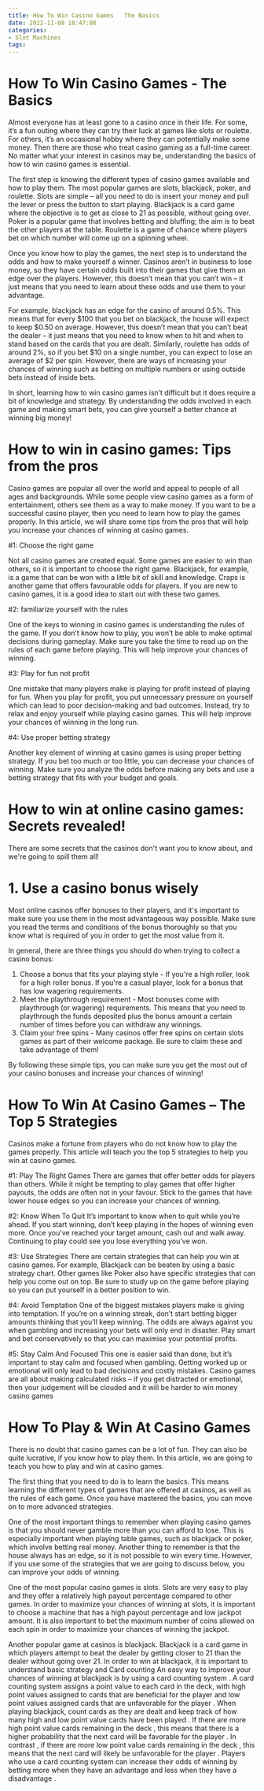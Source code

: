 ```yaml
---
title: How To Win Casino Games   The Basics 
date: 2022-11-08 18:47:08
categories:
- Slot Machines
tags:
---
```



#  How To Win Casino Games - The Basics 

Almost everyone has at least gone to a casino once in their life. For some, it’s a fun outing where they can try their luck at games like slots or roulette. For others, it’s an occasional hobby where they can potentially make some money. Then there are those who treat casino gaming as a full-time career. No matter what your interest in casinos may be, understanding the basics of how to win casino games is essential.

The first step is knowing the different types of casino games available and how to play them. The most popular games are slots, blackjack, poker, and roulette. Slots are simple – all you need to do is insert your money and pull the lever or press the button to start playing. Blackjack is a card game where the objective is to get as close to 21 as possible, without going over. Poker is a popular game that involves betting and bluffing; the aim is to beat the other players at the table. Roulette is a game of chance where players bet on which number will come up on a spinning wheel.

Once you know how to play the games, the next step is to understand the odds and how to make yourself a winner. Casinos aren’t in business to lose money, so they have certain odds built into their games that give them an edge over the players. However, this doesn’t mean that you can’t win – it just means that you need to learn about these odds and use them to your advantage.

For example, blackjack has an edge for the casino of around 0.5%. This means that for every $100 that you bet on blackjack, the house will expect to keep $0.50 on average. However, this doesn’t mean that you can’t beat the dealer – it just means that you need to know when to hit and when to stand based on the cards that you are dealt. Similarly, roulette has odds of around 2%, so if you bet $10 on a single number, you can expect to lose an average of $2 per spin. However, there are ways of increasing your chances of winning such as betting on multiple numbers or using outside bets instead of inside bets.

In short, learning how to win casino games isn’t difficult but it does require a bit of knowledge and strategy. By understanding the odds involved in each game and making smart bets, you can give yourself a better chance at winning big money!

#  How to win in casino games: Tips from the pros 

Casino games are popular all over the world and appeal to people of all ages and backgrounds. While some people view casino games as a form of entertainment, others see them as a way to make money. If you want to be a successful casino player, then you need to learn how to play the games properly. In this article, we will share some tips from the pros that will help you increase your chances of winning at casino games.

#1: Choose the right game

Not all casino games are created equal. Some games are easier to win than others, so it is important to choose the right game. Blackjack, for example, is a game that can be won with a little bit of skill and knowledge. Craps is another game that offers favourable odds for players. If you are new to casino games, it is a good idea to start out with these two games.

#2: familiarize yourself with the rules

One of the keys to winning in casino games is understanding the rules of the game. If you don’t know how to play, you won’t be able to make optimal decisions during gameplay. Make sure you take the time to read up on the rules of each game before playing. This will help improve your chances of winning.

#3: Play for fun not profit

One mistake that many players make is playing for profit instead of playing for fun. When you play for profit, you put unnecessary pressure on yourself which can lead to poor decision-making and bad outcomes. Instead, try to relax and enjoy yourself while playing casino games. This will help improve your chances of winning in the long run.

#4: Use proper betting strategy

Another key element of winning at casino games is using proper betting strategy. If you bet too much or too little, you can decrease your chances of winning. Make sure you analyze the odds before making any bets and use a betting strategy that fits with your budget and goals.

#  How to win at online casino games: Secrets revealed! 

There are some secrets that the casinos don't want you to know about, and we're going to spill them all! 

# 1. Use a casino bonus wisely
Most online casinos offer bonuses to their players, and it's important to make sure you use them in the most advantageous way possible. Make sure you read the terms and conditions of the bonus thoroughly so that you know what is required of you in order to get the most value from it. 

In general, there are three things you should do when trying to collect a casino bonus: 
1) Choose a bonus that fits your playing style - If you're a high roller, look for a high roller bonus. If you're a casual player, look for a bonus that has low wagering requirements. 
2) Meet the playthrough requirement - Most bonuses come with playthrough (or wagering) requirements. This means that you need to playthrough the funds deposited plus the bonus amount a certain number of times before you can withdraw any winnings. 
3) Claim your free spins - Many casinos offer free spins on certain slots games as part of their welcome package. Be sure to claim these and take advantage of them!

By following these simple tips, you can make sure you get the most out of your casino bonuses and increase your chances of winning!

#  How To Win At Casino Games – The Top 5 Strategies 

Casinos make a fortune from players who do not know how to play the games properly. This article will teach you the top 5 strategies to help you win at casino games.

#1: Play The Right Games
There are games that offer better odds for players than others. While it might be tempting to play games that offer higher payouts, the odds are often not in your favour. Stick to the games that have lower house edges so you can increase your chances of winning.

#2: Know When To Quit
It’s important to know when to quit while you’re ahead. If you start winning, don’t keep playing in the hopes of winning even more. Once you’ve reached your target amount, cash out and walk away. Continuing to play could see you lose everything you’ve won.

#3: Use Strategies 
There are certain strategies that can help you win at casino games. For example, Blackjack can be beaten by using a basic strategy chart. Other games like Poker also have specific strategies that can help you come out on top. Be sure to study up on the game before playing so you can put yourself in a better position to win.

#4: Avoid Temptation 
One of the biggest mistakes players make is giving into temptation. If you’re on a winning streak, don’t start betting bigger amounts thinking that you’ll keep winning. The odds are always against you when gambling and increasing your bets will only end in disaster. Play smart and bet conservatively so that you can maximise your potential profits.

#5: Stay Calm And Focused 
This one is easier said than done, but it’s important to stay calm and focused when gambling. Getting worked up or emotional will only lead to bad decisions and costly mistakes. Casino games are all about making calculated risks – if you get distracted or emotional, then your judgement will be clouded and it will be harder to win money casino games

#  How To Play & Win At Casino Games

There is no doubt that casino games can be a lot of fun. They can also be quite lucrative, if you know how to play them. In this article, we are going to teach you how to play and win at casino games.

The first thing that you need to do is to learn the basics. This means learning the different types of games that are offered at casinos, as well as the rules of each game. Once you have mastered the basics, you can move on to more advanced strategies.

One of the most important things to remember when playing casino games is that you should never gamble more than you can afford to lose. This is especially important when playing table games, such as blackjack or poker, which involve betting real money. Another thing to remember is that the house always has an edge, so it is not possible to win every time. However, if you use some of the strategies that we are going to discuss below, you can improve your odds of winning.

One of the most popular casino games is slots. Slots are very easy to play and they offer a relatively high payout percentage compared to other games. In order to maximize your chances of winning at slots, it is important to choose a machine that has a high payout percentage and low jackpot amount. It is also important to bet the maximum number of coins allowed on each spin in order to maximize your chances of winning the jackpot.

Another popular game at casinos is blackjack. Blackjack is a card game in which players attempt to beat the dealer by getting closer to 21 than the dealer without going over 21. In order to win at blackjack, it is important to understand basic strategy and Card counting 
An easy way to improve your chances of winning at blackjack is by using a card counting system . A card counting system assigns a point value to each card in the deck, with high point values assigned to cards that are beneficial for the player and low point values assigned cards that are unfavorable for the player . When playing blackjack, count cards as they are dealt and keep track of how many high and low point value cards have been played . If there are more high point value cards remaining in the deck , this means that there is a higher probability that the next card will be favorable for the player . In contrast , if there are more low point value cards remaining in the deck , this means that the next card will likely be unfavorable for the player . Players who use a card counting system can increase their odds of winning by betting more when they have an advantage and less when they have a disadvantage .